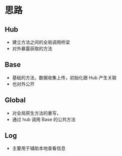 # 思路
## Hub
- 建立方法之间的全局调用桥梁
- 对外暴露获取的方法

## Base
- 基础的方法，数据收集上传，初始化跟 Hub 产生关联
- 也对外公开

## Global
- 对全局原生方法的重写，
- 通过 hub 调用 Base 的公共方法

## Log
- 主要用于辅助本地查看信息

